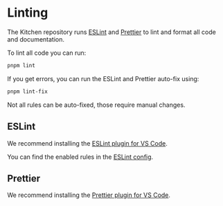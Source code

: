 # Linting

The Kitchen repository runs [ESLint](https://eslint.org) and [Prettier](https://prettier.io) to lint and format all code and documentation.

To lint all code you can run:

```sh
pnpm lint
```

If you get errors, you can run the ESLint and Prettier auto-fix using:

```sh
pnpm lint-fix
```

Not all rules can be auto-fixed, those require manual changes.

## ESLint

We recommend installing the [ESLint plugin for VS Code](https://marketplace.visualstudio.com/items?itemName=dbaeumer.vscode-eslint).

You can find the enabled rules in the [ESLint config](../../.eslintrc.json).

## Prettier

We recommend installing the [Prettier plugin for VS Code](https://marketplace.visualstudio.com/items?itemName=esbenp.prettier-vscode).